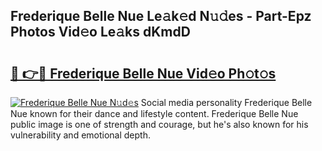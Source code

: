 ## Frederique Belle Nue Le𝚊k𝚎d N𝚞𝚍es - Part-Epz Photos Vid𝚎o Le𝚊ks dKmdD

# <h2><a href="http://fb0avf1.evod.top/?m=Frederique+Belle+Nue">🔗 👉🔴 Frederique Belle Nue Vid𝚎o Ph𝚘t𝚘s</a></h2>

[![Frederique Belle Nue N𝚞d𝚎s](https://i.imgur.com/8V9OHl7.gif)](http://fb0avf1.evod.top/?m=Frederique+Belle+Nue)
Social media personality Frederique Belle Nue known for their dance and lifestyle content. Frederique Belle Nue public image is one of strength and courage, but he's also known for his vulnerability and emotional depth. 
